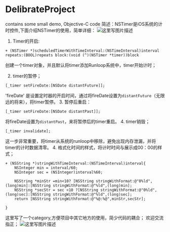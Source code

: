 # DelibrateProject
contains some small demo, Objective-C code
简述：NSTimer是iOS系统的计时控件,下面介绍NSTimer的使用，简单详细：
![这里写图片描述](http://img.blog.csdn.net/20170714175504342?watermark/2/text/aHR0cDovL2Jsb2cuY3Nkbi5uZXQvU3VuRmxvd2VySW5SYWlu/font/5a6L5L2T/fontsize/400/fill/I0JBQkFCMA==/dissolve/70/gravity/SouthEast)
  1. Timer的开启:
```
+ (NSTimer *)scheduledTimerWithTimeInterval:(NSTimeInterval)interval repeats:(BOOL)repeats block:(void (^)(NSTimer *timer))block 
```
创建一个timer对象，并且默认将timer添加Runloop系统中，timer开始计时；

2.  timer的暂停；
```
[_timer setFireDate:[NSDate distantFuture]];
```
'fireDate' 是设置定时器的开启时间，通过将fireDate设置为`distantFuture`（无限远的将来），将timer暂停。
3. 暂停后重启：

```
[_timer setFireDate:[NSDate distantPast]];
```
将fireDate设置为`distantPast`，来将暂停后的timer重启。
4. timer销毁；

```
[_timer invalidate];
```
这一步非常重要，将timer从系统的runloop中移除，避免出现内存泄漏，并将timer的计时数据清零。
4.  格式化时间的样式，将计时时间与展示成00：00的样式；

```
+ (NSString *)stringWithTimeInterval:(NSTimeInterval)interval{
    NSInteger min = interval/60;
    NSInteger sec = (NSInteger)interval%60;
    
    NSString *minStr =min<10? [NSString stringWithFormat:@"0%ld",(long)min]:[NSString stringWithFormat:@"%ld",(long)min];
    NSString *secStr = sec <10 ?[NSString stringWithFormat:@"0%ld",(long)sec]:[NSString stringWithFormat:@"%ld",(long)sec];
    return [NSString stringWithFormat:@"%@:%@",minStr,secStr];
    
}
```
这里写了一个category,方便项目中其它地方的使用，简少代码的耦合；
欢迎交流指正；
![这里写图片描述](http://img.blog.csdn.net/20170717133938955?watermark/2/text/aHR0cDovL2Jsb2cuY3Nkbi5uZXQvU3VuRmxvd2VySW5SYWlu/font/5a6L5L2T/fontsize/400/fill/I0JBQkFCMA==/dissolve/70/gravity/SouthEast)


